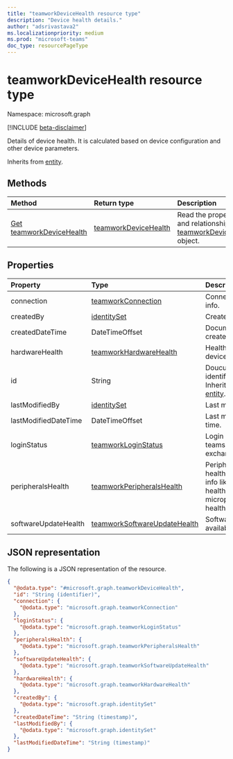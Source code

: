 ```yaml
---
title: "teamworkDeviceHealth resource type"
description: "Device health details."
author: "adsrivastava2"
ms.localizationpriority: medium
ms.prod: "microsoft-teams"
doc_type: resourcePageType
---
```


# teamworkDeviceHealth resource type

Namespace: microsoft.graph

[!INCLUDE [beta-disclaimer](../../includes/beta-disclaimer.md)]

Details of device health. It is calculated based on device configuration and other device parameters. 

Inherits from [entity](../resources/entity.md).

## Methods
|Method|Return type|Description|
|:---|:---|:---|
|[Get teamworkDeviceHealth](../api/teamworkdevicehealth-get.md)|[teamworkDeviceHealth](../resources/teamworkdevicehealth.md)|Read the properties and relationships of a [teamworkDeviceHealth](../resources/teamworkdevicehealth.md) object.|

## Properties
|Property|Type|Description|
|:---|:---|:---|
|connection|[teamworkConnection](../resources/teamworkconnection.md)|ConnectionStatus info.|
|createdBy|[identitySet](../resources/intune-identityset.md)|CreatedBy.|
|createdDateTime|DateTimeOffset|Document created time.|
|hardwareHealth|[teamworkHardwareHealth](../resources/teamworkhardwarehealth.md)|Health related to device hardware.|
|id|String|Doucument identifier. Inherited from [entity](../resources/entity.md).|
|lastModifiedBy|[identitySet](../resources/intune-identityset.md)|Last modifiedby.|
|lastModifiedDateTime|DateTimeOffset|Last modified time.|
|loginStatus|[teamworkLoginStatus](../resources/teamworkloginstatus.md)|Login status of teams, skype and exchange.|
|peripheralsHealth|[teamworkPeripheralsHealth](../resources/teamworkperipheralshealth.md)|Peripherals health-related info like speaker health, microphone health etc.|
|softwareUpdateHealth|[teamworkSoftwareUpdateHealth](../resources/teamworksoftwareupdatehealth.md)|Software updates available.|

## JSON representation
The following is a JSON representation of the resource.
<!-- {
  "blockType": "resource",
  "keyProperty": "id",
  "@odata.type": "microsoft.graph.teamworkDeviceHealth",
  "baseType": "microsoft.graph.entity",
  "openType": false
}
-->
``` json
{
  "@odata.type": "#microsoft.graph.teamworkDeviceHealth",
  "id": "String (identifier)",
  "connection": {
    "@odata.type": "microsoft.graph.teamworkConnection"
  },
  "loginStatus": {
    "@odata.type": "microsoft.graph.teamworkLoginStatus"
  },
  "peripheralsHealth": {
    "@odata.type": "microsoft.graph.teamworkPeripheralsHealth"
  },
  "softwareUpdateHealth": {
    "@odata.type": "microsoft.graph.teamworkSoftwareUpdateHealth"
  },
  "hardwareHealth": {
    "@odata.type": "microsoft.graph.teamworkHardwareHealth"
  },
  "createdBy": {
    "@odata.type": "microsoft.graph.identitySet"
  },
  "createdDateTime": "String (timestamp)",
  "lastModifiedBy": {
    "@odata.type": "microsoft.graph.identitySet"
  },
  "lastModifiedDateTime": "String (timestamp)"
}
```

